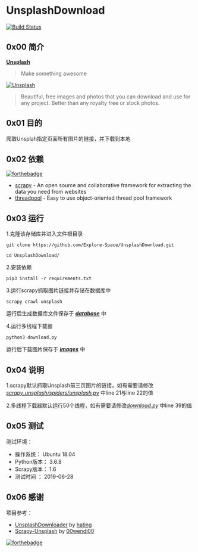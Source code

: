 # UnsplashDownload

[![Build Status](https://travis-ci.org/Explore-Space/UnsplashDownload.svg?branch=master)](https://travis-ci.org/Explore-Space/UnsplashDownload)

## 0x00 简介

**[Unsplash](https://unsplash.com/)**

>Make something awesome

[![Unsplash](https://images.unsplash.com/moment-1544716590524-4fc5a168786e?dpr=3&auto=format&fit=crop&w=600&q=60 "Unsplash")](https://unsplash.com/)

> Beautiful, free images and photos that you can download and use for any project. Better than any royalty free or stock photos.

## 0x01 目的

爬取Unsplah指定页面所有图片的链接，并下载到本地

## 0x02 依赖

[![forthebadge](https://forthebadge.com/images/badges/made-with-python.svg)](https://forthebadge.com)

- [scrapy](https://scrapy.org/) - An open source and collaborative framework for extracting the data you need from websites
- [threadpool](https://pypi.org/project/threadpool/) - Easy to use object-oriented thread pool framework

## 0x03 运行
1.克隆该存储库并进入文件根目录


```
git clone https://github.com/Explore-Space/UnsplashDownload.git
```

```
cd UnsplashDownload/
```

2.安装依赖

```
pip3 install -r requirements.txt
```

3.运行scrapy抓取图片链接并存储在数据库中

```
scrapy crawl unsplash
```

运行后生成数据库文件保存于 [***database***](https://github.com/Explore-Space/UnsplashDownload/tree/master/database) 中

4.运行多线程下载器

```python3 download.py```

运行后下载图片保存于 [***images***](https://github.com/Explore-Space/UnsplashDownload/tree/master/images) 中

## 0x04 说明

1.scrapy默认抓取Unsplash前三页图片的链接，如有需要请修改 [*scrapy_unsplash/spiders/unsplash.py*](https://github.com/Explore-Space/UnsplashDownload/blob/master/scrapy_unsplash/spiders/unsplash.py) 中line 21与line 22的值

2.多线程下载器默认运行50个线程，如有需要请修改[*download.py*](https://github.com/Explore-Space/UnsplashDownload/blob/master/download.py) 中line 39的值

## 0x05 测试

测试环境：

- 操作系统： Ubuntu 18.04
- Python版本： 3.6.8
- Scrapy版本： 1.6
- 测试时间 ： 2019-06-28

## 0x06 感谢

项目参考：

- [UnsplashDownloader](https://github.com/hating/UnsplashDownloader) by  [hating](https://github.com/hating)
- [Scrapy-Unsplash](https://github.com/00wendi00/Scrapy-Unsplash) by [00wendi00](https://github.com/00wendi00)


[![forthebadge](https://forthebadge.com/images/badges/powered-by-jeffs-keyboard.svg)](https://forthebadge.com)
